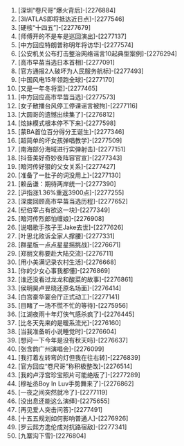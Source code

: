 
1. [深圳“卷尺哥”爆火背后]-[2276884]
1. [3I/ATLAS即将抵达近日点]-[2277546]
1. [硬核“十四五”]-[2277679]
1. [师傅开的不是车是巡回演出]-[2277137]
1. [中方回应特朗普称明年将访华]-[2277574]
1. [公安机关公布打击整治网络谣言10起典型案例]-[2276294]
1. [高市早苗当选日本首相]-[2277091]
1. [官方通报2人破坏为人民服务航标]-[2277493]
1. [中国风电15年领跑全球]-[2277170]
1. [又是一年冬将至]-[2277465]
1. [中方回应高市早苗当选]-[2277573]
1. [女子散播台风停工停课谣言被拘]-[2277116]
1. [大圆哥的遗憾出续集了]-[2276812]
1. [炫妹模式根本停不下来]-[2277598]
1. [蒙BA首位百分得分王诞生]-[2277346]
1. [超简单的坏女孩弹唱教学]-[2277509]
1. [南海部分海域进行实弹射击]-[2277151]
1. [抖音美好奇妙夜阵容官宣]-[2277343]
1. [暗河传好狠的父女关系]-[2277427]
1. [准备了一肚子的词没用上]-[2277130]
1. [赖岳谦：期待两岸统一]-[2277390]
1. [沪指涨1.36%重返3900点]-[2277255]
1. [深度回顾高市早苗当选历程]-[2277652]
1. [纪伯宰占有欲这一块]-[2277349]
1. [暗河传烈郎怕缠娘]-[2276908]
1. [说唱歌手孩子王Jake去世]-[2277626]
1. [叶思北败诉全家人撑腰]-[2277331]
1. [群星版一点点星星摇挑战]-[2276671]
1. [郑丽文称要赴大陆交流]-[2276711]
1. [用小美满记录农村生活]-[2276668]
1. [你的少女心事我都懂]-[2276869]
1. [谁还没看过龙龙和酸菜的故事]-[2276861]
1. [侯明昊卢昱晓还原名场面]-[2276414]
1. [白宫豪华宴会厅正式动工]-[2277141]
1. [目睹了一场不慌不忙的等待]-[2275956]
1. [江湖夜雨十年灯侠气感杀疯了]-[2276445]
1. [比冬天先来的是暖系流光]-[2276160]
1. [当我准备听小说睡觉时]-[2276604]
1. [想问一下今年是没有秋天吗]-[2276637]
1. [张含韵广州演唱会]-[2276099]
1. [我打着左转弯的灯但我在往右转]-[2276839]
1. [官方回应“卷尺哥”称积极整改]-[2276514]
1. [我的卢浮宫珍宝照片可能绝版了]-[2277289]
1. [穆祉丞Boy In Luv手势舞来了]-[2276862]
1. [一夜之间突然就冷了]-[2277119]
1. [没出息还能这么演绎]-[2275655]
1. [再见爱人突击问答]-[2277491]
1. [十五五规划如何影响普通人]-[2276926]
1. [罗云熙方逸伦成对抗路宿敌]-[2277341]
1. [九寨沟下雪]-[2276804]